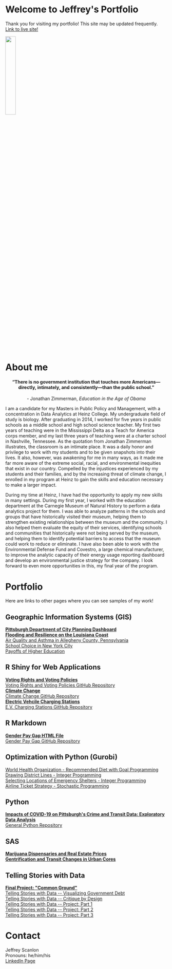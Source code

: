 # Welcome to Jeffrey's Portfolio

Thank you for visiting my portfolio! This site may be updated frequently.\
[Link to live site!](https://jeffreyscanlon.github.io/Portfolio/)

<img src="https://user-images.githubusercontent.com/70919897/106027214-adaca380-6098-11eb-9adc-60f684e9ab86.jpg" width="25%" height="25%">

# About me

<h4 align="center"> “There is no government institution that touches more Americans—directly, intimately, and consistently—than the public school.” </h4>
<p align="center"> - Jonathan Zimmerman, <i> Education in the Age of Obama </i> </p>

I am a candidate for my Masters in Public Policy and Management, with a concentration in Data Analytics at Heinz College. My undergraduate field of study is biology. After graduating in 2014, I worked for five years in public schools as a middle school and high school science teacher. My first two years of teaching were in the Mississippi Delta as a Teach for America corps member, and my last three years of teaching were at a charter school in Nashville, Tennessee. As the quotation from Jonathan Zimmerman illustrates, the classroom is an intimate place. It was a daily honor and privilege to work with my students and to be given snapshots into their lives. It also, however, was awakening for me in many ways, as it made me far more aware of the extreme social, racial, and environmental inequities that exist in our country. Compelled by the injustices experienced by my students and their families, and by the increasing threat of climate change, I enrolled in my program at Heinz to gain the skills and education necessary to make a larger impact.

During my time at Heinz, I have had the opportunity to apply my new skills in many settings. During my first year, I worked with the education department at the Carnegie Museum of Natural History to perform a data analytics project for them. I was able to analyze patterns in the schools and groups that have historically visited their museum, helping them to strengthen existing relationships between the museum and the community. I also helped them evaluate the equity of their services, identifying schools and communities that historically were not being served by the museum, and helping them to identify potential barriers to access that the museum could work to reduce or eliminate. I have also been able to work with the Environmental Defense Fund and Covestro, a large chemical manufacturer, to improve the analytic capacity of their energy usage reporting dashboard and develop an environmental justice strategy for the company. I look forward to even more opportunities in this, my final year of the program.


# Portfolio
Here are links to other pages where you can see samples of my work!


## Geographic Information Systems (GIS)
**[Pittsburgh Department of City Planning Dashboard](https://arcg.is/09jbv90)**\
**[Flooding and Resilience on the Louisiana Coast](https://arcg.is/KSajO)**\
[Air Quality and Asthma in Allegheny County, Pennsylvania](https://arcg.is/1W4iXm)\
[School Choice in New York City](https://arcg.is/0SDbWS)\
[Payoffs of Higher Education](https://arcg.is/1CzqqL)

## R Shiny for Web Applications
**[Voting Rights and Voting Policies](http://jeffrey-scanlon.shinyapps.io/VotingRights)**\
[Voting Rights and Voting Policies GitHub Repository](https://github.com/RforOperations2021/hw1-jscanlo2)\
**[Climate Change](https://jeffrey-scanlon.shinyapps.io/HW2_App/?_ga=2.256434700.666230072.1615137897-1225734515.1612490653)**\
[Climate Change GitHub Repository](https://github.com/jeffreyscanlon/ClimateShinyApp)\
**[Electric Vehcile Charging Stations](https://jeffrey-scanlon.shinyapps.io/FinalProject_JScanlon/?_ga=2.32777597.29412845.1616438076-1225734515.1612490653)**\
[E.V. Charging Stations GitHub Repository](https://github.com/RforOperations2021/FinalProject_JScanlon)

## R Markdown
**[Gender Pay Gap HTML File](https://jeffreyscanlon.github.io/RMarkdown/)**\
[Gender Pay Gap GitHub Repository](https://github.com/jeffreyscanlon/RMarkdown)

## Optimization with Python (Gurobi)
[World Health Organization - Recommended Diet with Goal Programming](https://github.com/jeffreyscanlon/Optimization/tree/main/Goal%20Programming%20-%20WHO%20Diet%20Optimization)\
[Drawing District Lines - Integer Programming](https://github.com/jeffreyscanlon/Optimization/tree/main/Integer%20Programming%20-%20Drawing%20District%20Lines)\
[Selecting Locations of Emergency Shelters - Integer Programming](https://github.com/jeffreyscanlon/Optimization/tree/main/Integer%20Programming%20-%20Selecting%20Locations%20of%20Emergency%20Shelters)\
[Airline Ticket Strategy - Stochastic Programming](https://github.com/jeffreyscanlon/Optimization/tree/main/Stochastic%20Programming%20-%20Airline%20Ticket%20Strategy)

## Python
**[Impacts of COVID-19 on Pittsburgh's Crime and Transit Data: Exploratory Data Analysis](https://github.com/jeffreyscanlon/Python/blob/main/Pittsburgh_COVID19_EDA.ipynb)**\
[General Python Repository](https://github.com/jeffreyscanlon/Python)

## SAS
**[Marijuana Dispensaries and Real Estate Prices](https://github.com/jeffreyscanlon/SAS/tree/main/Marijuana%20Dispensaries%20and%20Real%20Estate%20Prices)**\
**[Gentrification and Transit Changes in Urban Cores](https://github.com/jeffreyscanlon/SAS/tree/main/Gentrification%20and%20Transit%20Changes%20in%20Urban%20Cores)**

## Telling Stories with Data
**[Final Project: "Common Ground"](https://carnegiemellon.shorthandstories.com/common-ground/index.html)**\
[Telling Stories with Data -- Visualizing Government Debt](govdebt.md)\
[Telling Stories with Data -- Critique by Design](ReDesign.md)\
[Telling Stories with Data -- Project: Part 1](ProjP1.md)\
[Telling Stories with Data -- Project: Part 2](ProjP2.md)\
[Telling Stories with Data -- Project: Part 3](ProjP3.md)

# Contact
Jeffrey Scanlon\
Pronouns: he/him/his\
[LinkedIn Page](https://www.linkedin.com/in/jeff-scanlon3/)
